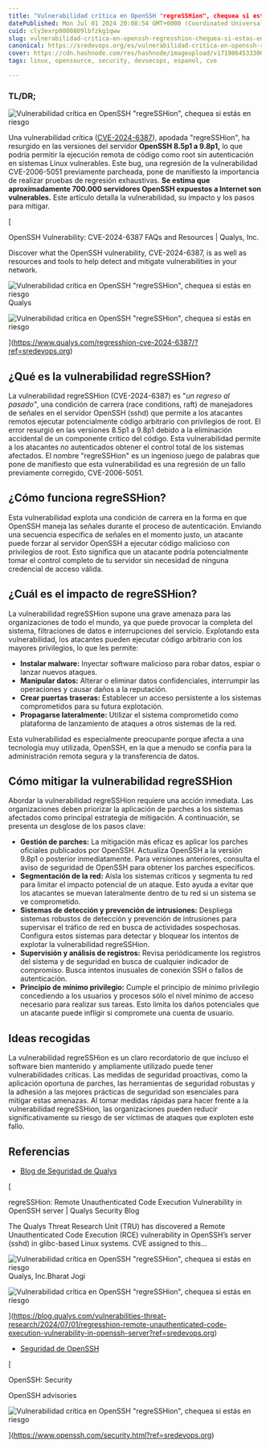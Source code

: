 ```yaml
---
title: "Vulnerabilidad crítica en OpenSSH "regreSSHion", chequea si estás en riesgo"
datePublished: Mon Jul 01 2024 20:08:54 GMT+0000 (Coordinated Universal Time)
cuid: cly3exrp0000809lbfzkg1qww
slug: vulnerabilidad-critica-en-openssh-regresshion-chequea-si-estas-en-riesgo
canonical: https://sredevops.org/es/vulnerabilidad-critica-en-openssh-regresshion-chequea-si-estas-en-riesgo/
cover: https://cdn.hashnode.com/res/hashnode/imageupload/v1719864533306/34f2d9c9-e9ac-41a8-9be3-6a2d62568234.webp
tags: linux, opensource, security, devsecops, espanol, cve

---
```


### TL/DR;

![Vulnerabilidad crítica en OpenSSH "regreSSHion", chequea si estás en riesgo](https://cdn.hashnode.com/res/hashnode/imageupload/v1719864531349/ba316b5e-7dd2-4c29-9f20-4fad28eba562.webp)

Una vulnerabilidad crítica ([CVE-2024-6387](https://www.qualys.com/regresshion-cve-2024-6387/?ref=sredevops.org)), apodada "regreSSHion", ha resurgido en las versiones del servidor **OpenSSH 8.5p1 a 9.8p1,** lo que podría permitir la ejecución remota de código como root sin autenticación en sistemas Linux vulnerables. Este bug, una regresión de la vulnerabilidad CVE-2006-5051 previamente parcheada, pone de manifiesto la importancia de realizar pruebas de regresión exhaustivas. **Se estima que aproximadamente 700.000 servidores OpenSSH expuestos a Internet son vulnerables.** Este artículo detalla la vulnerabilidad, su impacto y los pasos para mitigar.

[

OpenSSH Vulnerability: CVE-2024-6387 FAQs and Resources | Qualys, Inc.

Discover what the OpenSSH vulnerability, CVE-2024-6387, is as well as resources and tools to help detect and mitigate vulnerabilities in your network.

![Vulnerabilidad crítica en OpenSSH "regreSSHion", chequea si estás en riesgo](https://cdn.hashnode.com/res/hashnode/imageupload/v1719864531631/1d630ff9-9019-4c8a-9e89-6d4926f51ab7.png)Qualys

![Vulnerabilidad crítica en OpenSSH "regreSSHion", chequea si estás en riesgo](https://cdn.hashnode.com/res/hashnode/imageupload/v1719864531781/09ce2f58-587e-4c04-aaf3-76ebc69e95c4.jpeg)

](https://www.qualys.com/regresshion-cve-2024-6387/?ref=sredevops.org)

¿Qué es la vulnerabilidad regreSSHion?
--------------------------------------

La vulnerabilidad regreSSHion (CVE-2024-6387) es "_un regreso al pasado"_, una condición de carrera (race conditions, raft) de manejadores de señales en el servidor OpenSSH (sshd) que permite a los atacantes remotos ejecutar potencialmente código arbitrario con privilegios de root. El error resurgió en las versiones 8.5p1 a 9.8p1 debido a la eliminación accidental de un componente crítico del código. Esta vulnerabilidad permite a los atacantes no autenticados obtener el control total de los sistemas afectados. El nombre "regreSSHion" es un ingenioso juego de palabras que pone de manifiesto que esta vulnerabilidad es una regresión de un fallo previamente corregido, CVE-2006-5051.

¿Cómo funciona regreSSHion?
---------------------------

Esta vulnerabilidad explota una condición de carrera en la forma en que OpenSSH maneja las señales durante el proceso de autenticación. Enviando una secuencia específica de señales en el momento justo, un atacante puede forzar al servidor OpenSSH a ejecutar código malicioso con privilegios de root. Esto significa que un atacante podría potencialmente tomar el control completo de tu servidor sin necesidad de ninguna credencial de acceso válida.

¿Cuál es el impacto de regreSSHion?
-----------------------------------

La vulnerabilidad regreSSHion supone una grave amenaza para las organizaciones de todo el mundo, ya que puede provocar la completa del sistema, filtraciones de datos e interrupciones del servicio. Explotando esta vulnerabilidad, los atacantes pueden ejecutar código arbitrario con los mayores privilegios, lo que les permite:

*   **Instalar malware:** Inyectar software malicioso para robar datos, espiar o lanzar nuevos ataques.
*   **Manipular datos:** Alterar o eliminar datos confidenciales, interrumpir las operaciones y causar daños a la reputación.
*   **Crear puertas traseras:** Establecer un acceso persistente a los sistemas comprometidos para su futura explotación.
*   **Propagarse lateralmente:** Utilizar el sistema comprometido como plataforma de lanzamiento de ataques a otros sistemas de la red.

Esta vulnerabilidad es especialmente preocupante porque afecta a una tecnología muy utilizada, OpenSSH, en la que a menudo se confía para la administración remota segura y la transferencia de datos.

Cómo mitigar la vulnerabilidad regreSSHion
------------------------------------------

Abordar la vulnerabilidad regreSSHion requiere una acción inmediata. Las organizaciones deben priorizar la aplicación de parches a los sistemas afectados como principal estrategia de mitigación. A continuación, se presenta un desglose de los pasos clave:

*   **Gestión de parches:** La mitigación más eficaz es aplicar los parches oficiales publicados por OpenSSH. Actualiza OpenSSH a la versión 9.8p1 o posterior inmediatamente. Para versiones anteriores, consulta el aviso de seguridad de OpenSSH para obtener los parches específicos.
*   **Segmentación de la red:** Aísla los sistemas críticos y segmenta tu red para limitar el impacto potencial de un ataque. Esto ayuda a evitar que los atacantes se muevan lateralmente dentro de tu red si un sistema se ve comprometido.
*   **Sistemas de detección y prevención de intrusiones:** Despliega sistemas robustos de detección y prevención de intrusiones para supervisar el tráfico de red en busca de actividades sospechosas. Configura estos sistemas para detectar y bloquear los intentos de explotar la vulnerabilidad regreSSHion.
*   **Supervisión y análisis de registros:** Revisa periódicamente los registros del sistema y de seguridad en busca de cualquier indicador de compromiso. Busca intentos inusuales de conexión SSH o fallos de autenticación.
*   **Principio de mínimo privilegio:** Cumple el principio de mínimo privilegio concediendo a los usuarios y procesos sólo el nivel mínimo de acceso necesario para realizar sus tareas. Esto limita los daños potenciales que un atacante puede infligir si compromete una cuenta de usuario.

Ideas recogidas
---------------

La vulnerabilidad regreSSHion es un claro recordatorio de que incluso el software bien mantenido y ampliamente utilizado puede tener vulnerabilidades críticas. Las medidas de seguridad proactivas, como la aplicación oportuna de parches, las herramientas de seguridad robustas y la adhesión a las mejores prácticas de seguridad son esenciales para mitigar estas amenazas. Al tomar medidas rápidas para hacer frente a la vulnerabilidad regreSSHion, las organizaciones pueden reducir significativamente su riesgo de ser víctimas de ataques que exploten este fallo.

Referencias
-----------

*   [Blog de Seguridad de Qualys](https://blog.qualys.com/vulnerabilities-threat-research/2024/07/01/regresshion-remote-unauthenticated-code-execution-vulnerability-in-openssh-server?ref=sredevops.org)

[

regreSSHion: Remote Unauthenticated Code Execution Vulnerability in OpenSSH server | Qualys Security Blog

The Qualys Threat Research Unit (TRU) has discovered a Remote Unauthenticated Code Execution (RCE) vulnerability in OpenSSH’s server (sshd) in glibc-based Linux systems. CVE assigned to this…

![Vulnerabilidad crítica en OpenSSH "regreSSHion", chequea si estás en riesgo](https://cdn.hashnode.com/res/hashnode/imageupload/v1719864532034/33a51472-eb4f-48d9-bcce-589ff5a76f23.png)Qualys, Inc.Bharat Jogi

![Vulnerabilidad crítica en OpenSSH "regreSSHion", chequea si estás en riesgo](https://cdn.hashnode.com/res/hashnode/imageupload/v1719864532261/b67ab480-1ee5-4f6a-ac32-f9cd4cdb7ea8.jpeg)

](https://blog.qualys.com/vulnerabilities-threat-research/2024/07/01/regresshion-remote-unauthenticated-code-execution-vulnerability-in-openssh-server?ref=sredevops.org)

*   [Seguridad de OpenSSH](https://www.openssh.com/security.html?ref=sredevops.org)

[

OpenSSH: Security

OpenSSH advisories

![Vulnerabilidad crítica en OpenSSH "regreSSHion", chequea si estás en riesgo](https://cdn.hashnode.com/res/hashnode/imageupload/v1719864532482/70cf3fe7-ddc5-4ef0-aaa1-f8a6588c6851.ico)



](https://www.openssh.com/security.html?ref=sredevops.org)